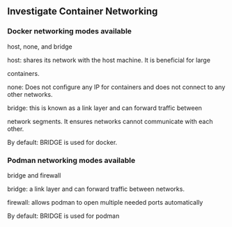 ## Investigate Container Networking 

### Docker networking modes available

host, none, and bridge 

 host: shares its network with the host machine. It is beneficial for large

containers. 


 none: Does not configure any IP for containers and does not connect to any 
other networks. 


 bridge: this is known as a link layer and can forward traffic between

network segments. It ensures networks cannot communicate with each other.


By default: BRIDGE is used for docker. 


### Podman networking modes available 

bridge and firewall 

bridge: a link layer and can forward traffic between networks.

firewall: allows podman to open multiple needed ports automatically  

By default: BRIDGE is used for podman 
